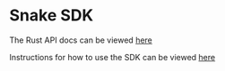# Snake SDK

The Rust API docs can be viewed [here](https://sdk.snake.aitournament.com/snake_sdk/)

Instructions for how to use the SDK can be viewed [here](https://snake.aitournament.com/docs/rust_sdk.html)